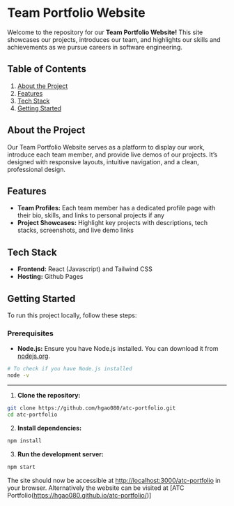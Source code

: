 # Team Portfolio Website
Welcome to the repository for our **Team Portfolio Website!** This site showcases our projects, introduces our team, and highlights our skills and achievements as we pursue careers in software engineering.

## Table of Contents
1. [About the Project](#about-the-project)
2. [Features](#features)
3. [Tech Stack](#tech-stack)
4. [Getting Started](#getting-started)

## About the Project
Our Team Portfolio Website serves as a platform to display our work, introduce each team member, and provide live demos of our projects. It’s designed with responsive layouts, intuitive navigation, and a clean, professional design.

## Features
- **Team Profiles:** Each team member has a dedicated profile page with their bio, skills, and links to personal projects if any
- **Project Showcases:** Highlight key projects with descriptions, tech stacks, screenshots, and live demo links

## Tech Stack
- **Frontend:** React (Javascript) and Tailwind CSS
- **Hosting:** Github Pages

## Getting Started
To run this project locally, follow these steps:

### Prerequisites
- **Node.js:** Ensure you have Node.js installed. You can download it from [nodejs.org](https://nodejs.org/).
```bash
# To check if you have Node.js installed
node -v
```
---
1. **Clone the repository:**
```bash
git clone https://github.com/hgao080/atc-portfolio.git
cd atc-portfolio
```
2. **Install dependencies:**
```bash
npm install
```
3. **Run the development server:**
```bash
npm start
```

The site should now be accessible at [http://localhost:3000/atc-portfolio](http://localhost:3000/atc-portfolio) in your browser. Alternatively the website can be visited at [ATC Portfolio(https://hgao080.github.io/atc-portfolio/)]
